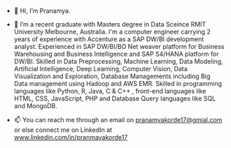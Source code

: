 - 👋 Hi, I’m Pranamya.

- 🌱 I’m a recent graduate with Masters degree in Data Sceince RMIT University Melbourne, Australia. 
I'm a computer engineer carrying 2 years of experience with Accenture as a SAP DW/BI development analyst. 
Experienced in SAP DW/BI/BO Net weaver platform for Business Warehousing and Business Intelligence and SAP S4/HANA platform for DW/BI.
Skilled in Data Preprocessing, Machine Learning, Data Modeling, Artificial Intelligence, Deep Learning, Computer Vision, Data Visualization and Exploration, Database Managements including Big Data management using Hadoop and AWS EMR.
Skilled in programming languages like Python, R, Java, C & C++ , front-end languages like HTML, CSS, JavaScript, PHP and Database Query languages like SQL and MongoDB.

- 📫 You can reach me through an email on pranamyakorde17@gmial.com or else connect me on LinkedIn at www.linkedin.com/in/pranmayakorde17

<!---
pranamyaa/pranamyaa is a ✨ special ✨ repository because its `README.md` (this file) appears on your GitHub profile.
You can click the Preview link to take a look at your changes.
--->

